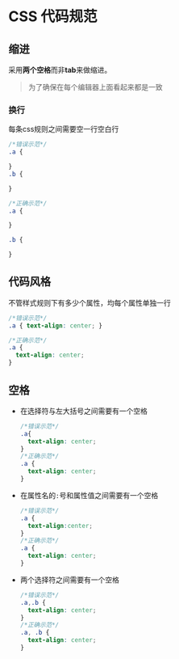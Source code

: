 # CSS 代码规范

## 缩进

采用**两个空格**而非**tab**来做缩进。

> 为了确保在每个编辑器上面看起来都是一致

### 换行

每条css规则之间需要空一行空白行

```css
/*错误示范*/
.a {

}
.b {

}

/*正确示范*/
.a {

}

.b {

}
```

## 代码风格

不管样式规则下有多少个属性，均每个属性单独一行

```css
/*错误示范*/
.a { text-align: center; }

/*正确示范*/
.a {
  text-align: center;
}
```

## 空格

- 在选择符与左大括号之间需要有一个空格
  ```css
  /*错误示范*/
  .a{
    text-align: center;
  }
  /*正确示范*/
  .a {
    text-align: center;
  }
  ```
- 在属性名的`:`号和属性值之间需要有一个空格
  ```css
  /*错误示范*/
  .a {
    text-align:center;
  }
  /*正确示范*/
  .a {
    text-align: center;
  }
  ```
- 两个选择符之间需要有一个空格
  ```css
  /*错误示范*/
  .a,.b {
    text-align: center;
  }
  /*正确示范*/
  .a, .b {
    text-align: center;
  }
  ```

